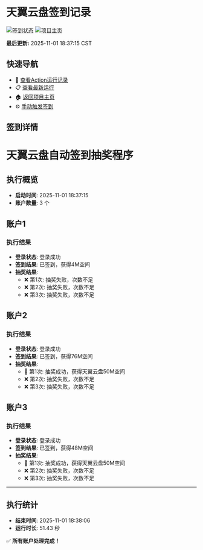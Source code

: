 # 天翼云盘签到记录

[![签到状态](https://github.com/shaoxiax/189pan/actions/workflows/main.yml/badge.svg)](https://github.com/shaoxiax/189pan/actions/workflows/main.yml) [![项目主页](https://img.shields.io/badge/GitHub-项目主页-blue?logo=github)](https://github.com/shaoxiax/189pan)

**最后更新:** 2025-11-01 18:37:15 CST

## 快速导航

- 🔄 [查看Action运行记录](https://github.com/shaoxiax/189pan/actions)
- 📋 [查看最新运行](https://github.com/shaoxiax/189pan/actions/runs/18995521100)
- 🏠 [返回项目主页](https://github.com/shaoxiax/189pan)
- ⚙️ [手动触发签到](https://github.com/shaoxiax/189pan/actions/workflows/main.yml)

## 签到详情

# 天翼云盘自动签到抽奖程序

## 执行概览
- **启动时间**: 2025-11-01 18:37:15
- **账户数量**: 3 个

## 账户1
### 执行结果
- **登录状态**: 登录成功
- **签到结果**: 已签到，获得4M空间
- **抽奖结果**:
  - ❌ 第1次: 抽奖失败，次数不足
  - ❌ 第2次: 抽奖失败，次数不足
  - ❌ 第3次: 抽奖失败，次数不足

## 账户2
### 执行结果
- **登录状态**: 登录成功
- **签到结果**: 已签到，获得76M空间
- **抽奖结果**:
  - 🎉 第1次: 抽奖成功，获得天翼云盘50M空间
  - ❌ 第2次: 抽奖失败，次数不足
  - ❌ 第3次: 抽奖失败，次数不足

## 账户3
### 执行结果
- **登录状态**: 登录成功
- **签到结果**: 已签到，获得48M空间
- **抽奖结果**:
  - 🎉 第1次: 抽奖成功，获得天翼云盘50M空间
  - ❌ 第2次: 抽奖失败，次数不足
  - ❌ 第3次: 抽奖失败，次数不足

---
## 执行统计
- **结束时间**: 2025-11-01 18:38:06
- **运行时长**: 51.43 秒

✅ **所有账户处理完成！**
